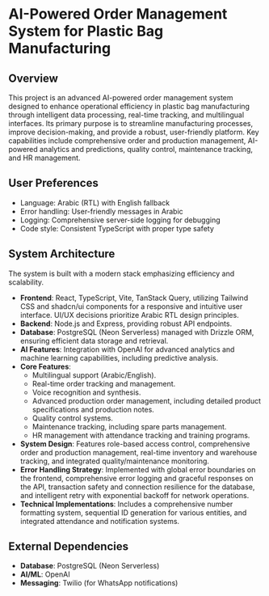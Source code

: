 # AI-Powered Order Management System for Plastic Bag Manufacturing

## Overview

This project is an advanced AI-powered order management system designed to enhance operational efficiency in plastic bag manufacturing through intelligent data processing, real-time tracking, and multilingual interfaces. Its primary purpose is to streamline manufacturing processes, improve decision-making, and provide a robust, user-friendly platform. Key capabilities include comprehensive order and production management, AI-powered analytics and predictions, quality control, maintenance tracking, and HR management.

## User Preferences

- Language: Arabic (RTL) with English fallback
- Error handling: User-friendly messages in Arabic
- Logging: Comprehensive server-side logging for debugging
- Code style: Consistent TypeScript with proper type safety

## System Architecture

The system is built with a modern stack emphasizing efficiency and scalability.

-   **Frontend**: React, TypeScript, Vite, TanStack Query, utilizing Tailwind CSS and shadcn/ui components for a responsive and intuitive user interface. UI/UX decisions prioritize Arabic RTL design principles.
-   **Backend**: Node.js and Express, providing robust API endpoints.
-   **Database**: PostgreSQL (Neon Serverless) managed with Drizzle ORM, ensuring efficient data storage and retrieval.
-   **AI Features**: Integration with OpenAI for advanced analytics and machine learning capabilities, including predictive analysis.
-   **Core Features**:
    -   Multilingual support (Arabic/English).
    -   Real-time order tracking and management.
    -   Voice recognition and synthesis.
    -   Advanced production order management, including detailed product specifications and production notes.
    -   Quality control systems.
    -   Maintenance tracking, including spare parts management.
    -   HR management with attendance tracking and training programs.
-   **System Design**: Features role-based access control, comprehensive order and production management, real-time inventory and warehouse tracking, and integrated quality/maintenance monitoring.
-   **Error Handling Strategy**: Implemented with global error boundaries on the frontend, comprehensive error logging and graceful responses on the API, transaction safety and connection resilience for the database, and intelligent retry with exponential backoff for network operations.
-   **Technical Implementations**: Includes a comprehensive number formatting system, sequential ID generation for various entities, and integrated attendance and notification systems.

## External Dependencies

-   **Database**: PostgreSQL (Neon Serverless)
-   **AI/ML**: OpenAI
-   **Messaging**: Twilio (for WhatsApp notifications)